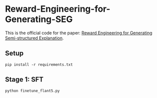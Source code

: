 # Reward-Engineering-for-Generating-SEG
This is the official code for the paper: [Reward Engineering for Generating Semi-structured Explanation](https://arxiv.org/pdf/2309.08347.pdf).

## Setup
```
pip install -r requirements.txt
```

## Stage 1: SFT
`python finetune_flant5.py`
